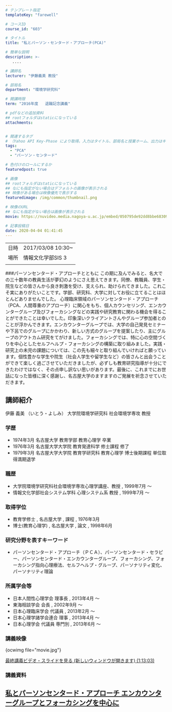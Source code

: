 ```yaml
---
# テンプレート指定
templateKey: "farewell"

# コースID
course_id: "603"

# タイトル
title: "私とパーソン・センタード・アプローチ(PCA)"

# 簡単な説明
description: >-
   ....

# 講師名
lecturer: "伊藤義美 教授"

# 部局名
department: "環境学研究科"

# 開講時限
term: "2016年度	退職記念講義"

# pdfなどの追加資料
## rootフォルダはstaticになっている
attachments:


# 関連するタグ
# （Yahoo API Key-Phase により取得。入力はタイトル、部局名と授業ホーム、出力はキーフレーズ（tags））
tags:
  - "PCA"
  - "パーソン・センタード"

# 色付けのロールにするか
featuredpost: true

# 画像
## rootフォルダはstaticになっている
## なにも指定がない場合はデフォルトの画像が表示される
## 映像がある場合は映像優先で表示する
featuredimage: /img/common/thumbnail.png

# 映像のURL
## なにも指定がない場合は画像が表示される
movie: https://nuvideo.media.nagoya-u.ac.jp/embed/050795de92dd8bbe68309d22fde382cb5d5e7a3b

# 記事投稿日
date: 2020-04-04 01:41:45
---
```


|   |   |
|---|---|
| 日時 | 2017/03/08  10:30~ |
| 場所 | 情報文化学部SIS 3 |
|   |   |


###パーソンセンタード・アプローチとともに この期に及んでみると、名大での三十数年の教員生活が夢幻のようにさえ思えてきます。同僚、教職員、学生・院生などの皆さんから良き刺激を受け、支えられ、助けられてきました。これこそ実にありがたいことです。学部、研究科、大学に対してお役に立てることはほとんどありませんでした。 心理臨床領域のパーソンセンタード・アプローチ（PCA、人間尊重のアプローチ）に関心をもち、個人カウンセリング、エンカウンターグループ及びフォーカシングなどの実践や研究教育に関わる機会を得ることができたことは幸いでした。印象深いクライアントさんやグループ参加者とのことが浮かんできます。エンカウンターグループでは、大学の自己発見セミナーや下呂でのグループにかかわり、新しい方式のグループを提案したり、主にグループのアウトカム研究をてがけました。フォーカシングでは、特に心の空間づくりを中心としたセルフヘルプ・フォーカシングの構築に取り組みました。実践・研究上の未完の課題については、この先も細々と取り組んでいければと願っています。個性豊かな学生や院生（社会人学生や留学生など）の皆さんと出会うことができて楽しく過ごさせていただきましたが、必ずしも教育研究指導が十分にできたわけではなく、その点申し訳ない思いがあります。最後に、これまでにお世話になった皆様に深く感謝し、名古屋大学のますますのご発展を祈念させていただきます。


## 講師紹介

伊藤 義美 （いとう・よしみ） 大学院環境学研究科 社会環境学専攻 教授

### 学歴

* 1974年3月 名古屋大学 教育学部 教育心理学 卒業
* 1976年3月 名古屋大学大学院 教育発達科学 修士課程 修了
* 1979年3月 名古屋大学大学院 教育学研究科 教育心理学 博士後期課程 単位取得満期退学

### 職歴

* 大学院環境学研究科社会環境学専攻心理学講座、教授 , 1999年7月 ～
* 情報文化学部社会システム学科 心理システム系 教授 , 1999年7月 ～

### 取得学位

* 教育学修士 , 名古屋大学 , 課程 , 1976年3月
* 博士(教育心理学) , 名古屋大学 , 論文 , 1998年6月

### 研究分野を表すキーワード

* パーソンセンタード・アプローチ（ＰＣＡ）、パーソンセンタード・セラピー、パーソンセンタード・エンカウンターグループ、フォーカシング、フォーカシング指向心理療法、セルフヘルプ・グループ、パーソナリティ変化、パーソナリティ理論

### 所属学会等

* 日本人間性心理学会 理事長 , 2013年4月 ～
* 東海相談学会 会長 , 2002年9月 ～
* 日本心理臨床学会 代議員 , 2013年2月 ～
* 日本心理学諸学会連合 理事 , 2013年4月 ～
* 日本心理学会 代議員 専門別 , 2013年6月 ～


### 講義映像


{ocwimg file="movie.jpg"}

[
最終講義ビデオ・スライドを見る (新しいウィンドウが開きます) (1:13:03)](https://nuvideo.media.nagoya-u.ac.jp/embed/050795de92dd8bbe68309d22fde382cb5d5e7a3b
)

### 講義資料
[私とパーソンセンタード・アプローチ エンカウンターグループとフォーカシングを中心に](https://ocw.nagoya-u.jp/files/603/ito_yoshimi.pdf) 
-----